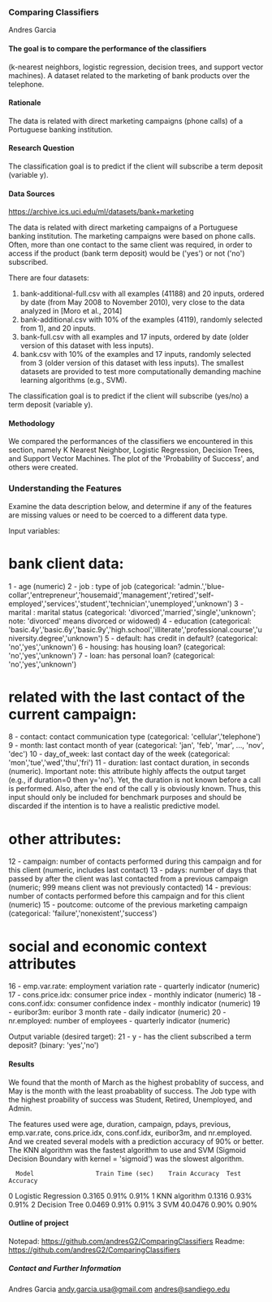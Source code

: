 ### Comparing Classifiers 

Andres Garcia

#### The goal is to compare the performance of the classifiers 
(k-nearest neighbors, logistic regression, decision trees, 
and support vector machines). A dataset related to the marketing 
of bank products over the telephone.

#### Rationale
The data is related with direct marketing campaigns (phone calls) 
of a Portuguese banking institution.

#### Research Question
The classification goal is to predict if the client will subscribe 
a term deposit (variable y).

#### Data Sources
https://archive.ics.uci.edu/ml/datasets/bank+marketing

The data is related with direct marketing campaigns of a Portuguese banking institution. The marketing campaigns were based on phone calls. Often, more than one contact to the same client was required, in order to access if the product (bank term deposit) would be ('yes') or not ('no') subscribed.

There are four datasets:
1) bank-additional-full.csv with all examples (41188) and 20 inputs, ordered by date (from May 2008 to November 2010), very close to the data analyzed in [Moro et al., 2014]
2) bank-additional.csv with 10% of the examples (4119), randomly selected from 1), and 20 inputs.
3) bank-full.csv with all examples and 17 inputs, ordered by date (older version of this dataset with less inputs).
4) bank.csv with 10% of the examples and 17 inputs, randomly selected from 3 (older version of this dataset with less inputs).
The smallest datasets are provided to test more computationally demanding machine learning algorithms (e.g., SVM).

The classification goal is to predict if the client will subscribe (yes/no) a term deposit (variable y).

#### Methodology
We compared the performances of the classifiers we encountered in this section,
namely K Nearest Neighbor, Logistic Regression, Decision Trees, and Support Vector Machines. 
The plot of the 'Probability of Success', and others were created.

### Understanding the Features

Examine the data description below, and determine if any of the features are missing values or need to be coerced to a different data type.

Input variables:
# bank client data:
1 - age (numeric)
2 - job : type of job (categorical: 'admin.','blue-collar','entrepreneur','housemaid','management','retired','self-employed','services','student','technician','unemployed','unknown')
3 - marital : marital status (categorical: 'divorced','married','single','unknown'; note: 'divorced' means divorced or widowed)
4 - education (categorical: 'basic.4y','basic.6y','basic.9y','high.school','illiterate','professional.course','university.degree','unknown')
5 - default: has credit in default? (categorical: 'no','yes','unknown')
6 - housing: has housing loan? (categorical: 'no','yes','unknown')
7 - loan: has personal loan? (categorical: 'no','yes','unknown')
# related with the last contact of the current campaign:
8 - contact: contact communication type (categorical: 'cellular','telephone')
9 - month: last contact month of year (categorical: 'jan', 'feb', 'mar', ..., 'nov', 'dec')
10 - day_of_week: last contact day of the week (categorical: 'mon','tue','wed','thu','fri')
11 - duration: last contact duration, in seconds (numeric). Important note: this attribute highly affects the output target (e.g., if duration=0 then y='no'). Yet, the duration is not known before a call is performed. Also, after the end of the call y is obviously known. Thus, this input should only be included for benchmark purposes and should be discarded if the intention is to have a realistic predictive model.
# other attributes:
12 - campaign: number of contacts performed during this campaign and for this client (numeric, includes last contact)
13 - pdays: number of days that passed by after the client was last contacted from a previous campaign (numeric; 999 means client was not previously contacted)
14 - previous: number of contacts performed before this campaign and for this client (numeric)
15 - poutcome: outcome of the previous marketing campaign (categorical: 'failure','nonexistent','success')
# social and economic context attributes
16 - emp.var.rate: employment variation rate - quarterly indicator (numeric)
17 - cons.price.idx: consumer price index - monthly indicator (numeric)
18 - cons.conf.idx: consumer confidence index - monthly indicator (numeric)
19 - euribor3m: euribor 3 month rate - daily indicator (numeric)
20 - nr.employed: number of employees - quarterly indicator (numeric)

Output variable (desired target):
21 - y - has the client subscribed a term deposit? (binary: 'yes','no')

#### Results
We found that the month of March as the highest probablity of success, and May is the month 
with the least proabablity of success. 
The Job type with the highest proability of success was Student, Retired, Unemployed, and Admin.

The features used were age, duration, campaign, 	pdays, 	previous, 	emp.var.rate, 	cons.price.idx, 	cons.conf.idx, 	euribor3m, 	and nr.employed. And
we created several models with a prediction accuracy of 90% or better. The KNN algorithm was the fastest algorithm to use and SVM (Sigmoid Decision Boundary with kernel = 'sigmoid') was the slowest algorithm. 

 	  Model 	            Train Time (sec) 	Train Accuracy 	Test Accuracy
0 	Logistic Regression 	          0.3165 	      0.91% 	      0.91%
1 	KNN algorithm 	                0.1316 	      0.93% 	      0.91%
2 	Decision Tree 	                0.0469 	      0.91% 	      0.91%
3 	SVM 	                          40.0476       0.90% 	      0.90%


#### Outline of project

Notepad: https://github.com/andresG2/ComparingClassifiers
Readme: https://github.com/andresG2/ComparingClassifiers


##### Contact and Further Information
Andres Garcia
andy.garcia.usa@gmail.com
andres@sandiego.edu


